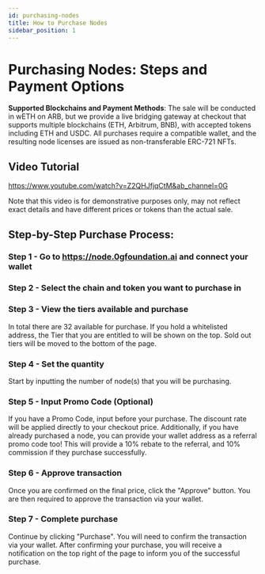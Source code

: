 ```yaml
---
id: purchasing-nodes
title: How to Purchase Nodes
sidebar_position: 1
---
```


# Purchasing Nodes: Steps and Payment Options
**Supported Blockchains and Payment Methods**: The sale will be conducted in wETH on ARB, but we provide a live bridging gateway at checkout that supports multiple blockchains (ETH, Arbitrum, BNB), with accepted tokens including ETH and USDC. All purchases require a compatible wallet, and the resulting node licenses are issued as non-transferable ERC-721 NFTs.

## Video Tutorial 
https://www.youtube.com/watch?v=Z2QHJfjqCtM&ab_channel=0G

Note that this video is for demonstrative purposes only, may not reflect exact details and have different prices or tokens than the actual sale.

## Step-by-Step Purchase Process:
### Step 1 - Go to https://node.0gfoundation.ai and connect your wallet
### Step 2 - Select the chain and token you want to purchase in 
### Step 3 - View the tiers available and purchase
In total there are 32 available for purchase. If you hold a whitelisted address, the Tier that you are entitled to will be shown on the top. Sold out tiers will be moved to the bottom of the page.
### Step 4 - Set the quantity
Start by inputting the number of node(s) that you will be purchasing.
### Step 5 - Input Promo Code (Optional)
If you have a Promo Code, input before your purchase. The discount rate will be applied directly to your checkout price.
Additionally, if you have already purchased a node, you can provide your wallet address as a referral promo code too! This will provide a 10% rebate to the referral, and 10% commission if they purchase successfully. 
### Step 6 - Approve transaction
Once you are confirmed on the final price, click the "Approve" button. You are then required to approve the transaction via your wallet.
### Step 7 - Complete purchase
Continue by clicking "Purchase". You will need to confirm the transaction via your wallet.
After confirming your purchase, you will receive a notification on the top right of the page to inform you of the successful purchase.




